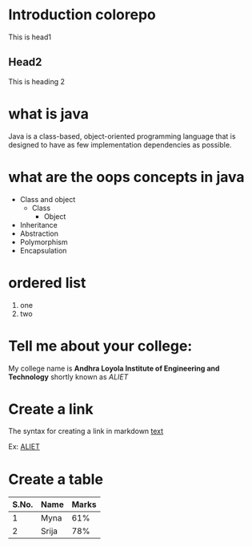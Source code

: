 # Introduction colorepo
This is head1

## Head2
This is heading 2

# what is java
Java is a class-based, object-oriented programming language that is designed to have as few implementation dependencies as possible.

# what are the oops concepts in java
* Class and object
  * Class
    * Object
* Inheritance
* Abstraction
* Polymorphism
* Encapsulation

# ordered list
1. one
2. two

# Tell me about your college:
My college name is **Andhra Loyola Institute of Engineering and Technology** shortly known as *ALIET*

# Create a link
The syntax for creating a link in markdown [text](url)

Ex: [ALIET](https://www.aliet.ac.in/)

# Create a table
S.No. | Name | Marks
------|------|------
1 | Myna | 61%
2 | Srija | 78%
